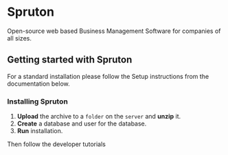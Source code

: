 # Spruton
Open-source web based Business Management Software for companies of all sizes.

## Getting started with Spruton
For a standard installation please follow the Setup instructions from the documentation below.

### Installing Spruton
1. **Upload** the archive to a `folder` on the `server` and **unzip** it.
2. **Create** a database and user for the database.
3.  **Run** installation.

Then follow the developer tutorials
